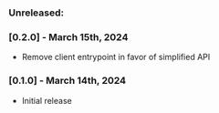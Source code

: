 ### Unreleased:

### [0.2.0] - March 15th, 2024

- Remove client entrypoint in favor of simplified API

### [0.1.0] - March 14th, 2024

- Initial release
